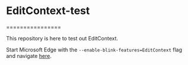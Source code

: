 # EditContext-test
================

This repository is here to test out EditContext.

Start Microsoft Edge with the `--enable-blink-features=EditContext` flag and navigate [here](https://johanneswilm.github.io/editContext-test/).
